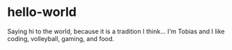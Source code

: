 # hello-world
Saying hi to the world, because it is a tradition I think...
I'm Tobias and I like coding, volleyball, gaming, and food.
